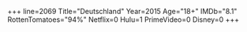 +++
line=2069
Title="Deutschland"
Year=2015
Age="18+"
IMDb="8.1"
RottenTomatoes="94%"
Netflix=0
Hulu=1
PrimeVideo=0
Disney=0
+++

